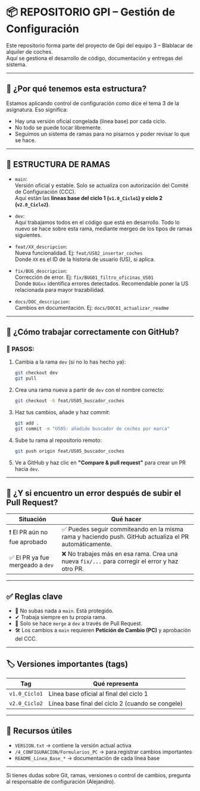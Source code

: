 

# 📦 REPOSITORIO GPI – Gestión de Configuración

Este repositorio forma parte del proyecto de Gpi del equipo 3 – Blablacar de alquiler de coches.  
Aquí se gestiona el desarrollo de código, documentación y entregas del sistema.

---

## 🧠 ¿Por qué tenemos esta estructura?

Estamos aplicando control de configuración como dice el tema 3 de la asignatura. Eso significa:
- Hay una versión oficial congelada (línea base) por cada ciclo.
- No todo se puede tocar libremente.
- Seguimos un sistema de ramas para no pisarnos y poder revisar lo que se hace.

---

## 🌿 ESTRUCTURA DE RAMAS

- `main`:  
  Versión oficial y estable. Solo se actualiza con autorización del Comité de Configuración (CCC).  
  Aquí están las **líneas base del ciclo 1 (`v1.0_Ciclo1`) y ciclo 2 (`v2.0_Ciclo2`)**.

- `dev`:  
  Aquí trabajamos todos en el código que está en desarrollo. Todo lo nuevo se hace sobre esta rama, mediante mergeo de los tipos de ramas siguientes.

- `feat/XX_descripcion`:  
  Nueva funcionalidad. Ej: `feat/US02_insertar_coches`  
  Donde `XX` es el ID de la historia de usuario (US), si aplica.

- `fix/BUG_descripcion`:  
  Corrección de error. Ej: `fix/BUG01_filtro_oficinas_US01`  
  Donde `BUGxx` identifica errores detectados. Recomendable poner la US relacionada para mayor trazabilidad.

- `docs/DOC_descripcion`:  
  Cambios en documentación. Ej: `docs/DOC01_actualizar_readme`

---

## 🔁 ¿Cómo trabajar correctamente con GitHub?

### 🔧 PASOS:

1. Cambia a la rama `dev` (si no lo has hecho ya):
   ```bash
   git checkout dev
   git pull
   ```

2. Crea una rama nueva a partir de `dev` con el nombre correcto:
   ```bash
   git checkout -b feat/US05_buscador_coches
   ```

3. Haz tus cambios, añade y haz commit:
   ```bash
   git add .
   git commit -m "US05: añadido buscador de coches por marca"
   ```

4. Sube tu rama al repositorio remoto:
   ```bash
   git push origin feat/US05_buscador_coches
   ```

5. Ve a GitHub y haz clic en **"Compare & pull request"** para crear un PR hacia `dev`.

---

## 🧪 ¿Y si encuentro un error después de subir el Pull Request?

| Situación | Qué hacer |
|-----------|-----------|
| ❗ El PR aún no fue aprobado | ✅ Puedes seguir commiteando en la misma rama y haciendo push. GitHub actualiza el PR automáticamente. |
| ✅ El PR ya fue mergeado a `dev` | ❌ No trabajes más en esa rama. Crea una nueva `fix/...` para corregir el error y haz otro PR. |

---

## ✅ Reglas clave

- 🚫 No subas nada a `main`. Está protegido.
- ✔ Trabaja siempre en tu propia rama.
- 🔀 Solo se hace `merge` a `dev` a través de Pull Request.
- 🛠 Los cambios a `main` requieren **Petición de Cambio (PC)** y aprobación del CCC.

---

## 🏷️ Versiones importantes (tags)

| Tag | Qué representa |
|-----|----------------|
| `v1.0_Ciclo1` | Línea base oficial al final del ciclo 1 |
| `v2.0_Ciclo2` | Línea base final del ciclo 2 (cuando se congele) |

---

## 🧰 Recursos útiles

- `VERSION.txt` → contiene la versión actual activa
- `/4_CONFIGURACION/Formularios_PC` → para registrar cambios importantes
- `README_Linea_Base_*` → documentación de cada línea base

---

Si tienes dudas sobre Git, ramas, versiones o control de cambios, pregunta al responsable de configuración (Alejandro).
